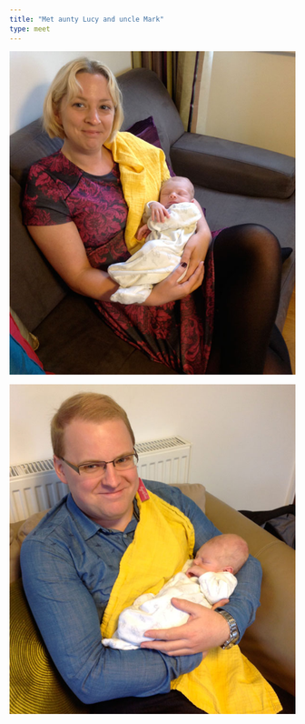 ```yaml
---
title: "Met aunty Lucy and uncle Mark"
type: meet
---
```


![Lucy](img/photos/2013-10-22-lucy.jpg)

![Mark](img/photos/2013-10-22-mark.jpg)